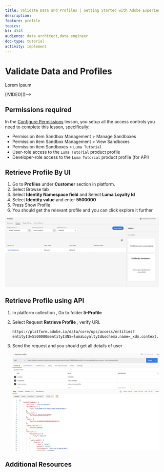 ```yaml
---
title: Validate Data and Profiles | Getting Started with Adobe Experience Platform for Data Architects and Data Engineers
description: 
feature: profile
topics: 
kt: 4348
audience: data architect,data engineer
doc-type: tutorial
activity: implement
---
```


# Validate Data and Profiles

Lorem Ipsum

<!-->[!VIDEO]()-->

## Permissions required

In the [Configure Permissions](configure-permissions.md) lesson, you setup all the access controls you need to complete this lesson, specifically:

* Permission item Sandbox Management > Manage Sandboxes
* Permission item Sandbox Management > View Sandboxes
* Permission item Sandboxes > `Luma Tutorial`
* User-role access to the `Luma Tutorial` product profile
* Developer-role access to the `Luma Tutorial` product profile (for API)

## Retrieve Profile By UI

1. Go to **Profiles** under **Customer** section in platform.
1. Select Browse tab
1. Select **Identity Namespace field** and Select **Luma Loyalty Id**
1. Select **Identity value** and enter **5500000** 
1. Press Show Profile
1. You should get the relevant profile and you can click explore it further

![Retrieve Profile](assets/ingestion-retrieveProfile.png)

## Retrieve Profile using API

1. In platform collection , Go to folder **5-Profile**
1. Select Request **Retrieve Profile** , verify URL

    ```
    https://platform.adobe.io/data/core/ups/access/entities?entityId=5500000&entityIdNS=lumaLoyaltyId&schema.name=_xdm.context.profile
    ```

1. Send the request and you should get all details of user

    ![Retrieve Profile](assets/ingestion-retrieveUsingAPI.png)

## Additional Resources
